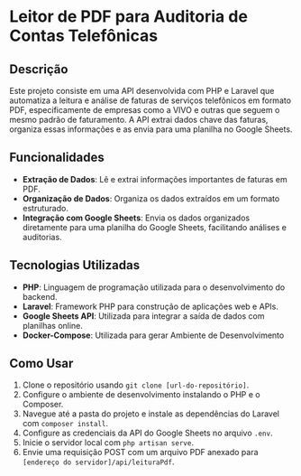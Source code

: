 # Leitor de PDF para Auditoria de Contas Telefônicas

## Descrição
Este projeto consiste em uma API desenvolvida com PHP e Laravel que automatiza a leitura e análise de faturas de serviços telefônicos em formato PDF, especificamente de empresas como a VIVO e outras que seguem o mesmo padrão de faturamento. A API extrai dados chave das faturas, organiza essas informações e as envia para uma planilha no Google Sheets.

## Funcionalidades
- **Extração de Dados**: Lê e extrai informações importantes de faturas em PDF.
- **Organização de Dados**: Organiza os dados extraídos em um formato estruturado.
- **Integração com Google Sheets**: Envia os dados organizados diretamente para uma planilha do Google Sheets, facilitando análises e auditorias.

## Tecnologias Utilizadas
- **PHP**: Linguagem de programação utilizada para o desenvolvimento do backend.
- **Laravel**: Framework PHP para construção de aplicações web e APIs.
- **Google Sheets API**: Utilizada para integrar a saída de dados com planilhas online.
- **Docker-Compose**: Utilizada para gerar Ambiente de Desenvolvimento

## Como Usar
1. Clone o repositório usando `git clone [url-do-repositório]`.
2. Configure o ambiente de desenvolvimento instalando o PHP e o Composer.
3. Navegue até a pasta do projeto e instale as dependências do Laravel com `composer install`.
4. Configure as credenciais da API do Google Sheets no arquivo `.env`.
5. Inicie o servidor local com `php artisan serve`.
6. Envie uma requisição POST com um arquivo PDF anexado para `[endereço do servidor]/api/leituraPdf`.

